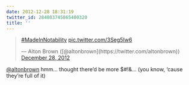 ```yaml
---
date: 2012-12-28 18:31:19
twitter_id: 284803745865400320
title: ''
---
```


<blockquote class="twitter-tweet"><p lang="und" dir="ltr"><a href="https://twitter.com/hashtag/MadeInNotability?src=hash&amp;ref_src=twsrc%5Etfw">#MadeInNotability</a> <a href="http://t.co/3Seg5Iw6">pic.twitter.com/3Seg5Iw6</a></p>&mdash; Alton Brown ([@altonbrown](https://twitter.com/altonbrown)) <a href="https://twitter.com/altonbrown/status/284797899953553408?ref_src=twsrc%5Etfw">December 28, 2012</a></blockquote>
<script async src="https://platform.twitter.com/widgets.js" charset="utf-8"></script>

[@altonbrown](https://twitter.com/altonbrown) hmm… thought there’d be more $#!&amp;… (you know, ‘cause they’re full of it)
